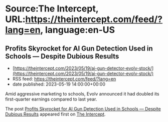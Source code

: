 # Source:The Intercept, URL:https://theintercept.com/feed/?lang=en, language:en-US

## Profits Skyrocket for AI Gun Detection Used in Schools — Despite Dubious Results
 - [https://theintercept.com/2023/05/19/ai-gun-detector-evolv-stock/](https://theintercept.com/2023/05/19/ai-gun-detector-evolv-stock/)
 - RSS feed: https://theintercept.com/feed/?lang=en
 - date published: 2023-05-19 14:00:00+00:00

<p>Amid aggressive marketing to schools, Evolv announced it had doubled its first-quarter earnings compared to last year.</p>
<p>The post <a href="https://theintercept.com/2023/05/19/ai-gun-detector-evolv-stock/" rel="nofollow">Profits Skyrocket for AI Gun Detection Used in Schools — Despite Dubious Results</a> appeared first on <a href="https://theintercept.com" rel="nofollow">The Intercept</a>.</p>

